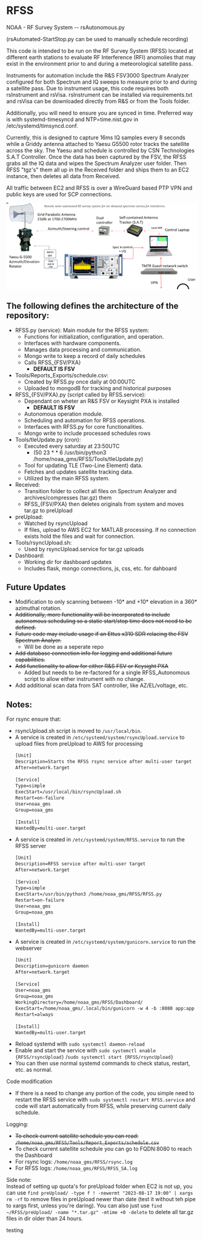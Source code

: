 # RFSS
NOAA - RF Survey System -- rsAutonomous.py

(rsAutomated-StartStop.py can be used to manually schedule recording)

This code is intended to be run on the RF Survey System (RFSS) located at different earth stations to evaluate RF Interference (RFI) anomolies that may exist in the environment prior to and during a meteorological satellite pass.  

Instruments for automation include the R&S FSV3000 Spectrum Analyzer configured for both Spectrum and IQ sweeps to measure prior to and during a satellite pass. Due to instrument usage, this code requires both rsInstrument and rsVisa.  rsInstrument can be installed via requirements.txt and rsVisa can be downloaded directly from R&S or from the Tools folder.

Additionally, you will need to ensure you are synced in time.  Preferred way is with systemd-timesyncd and NTP=time.nist.gov in /etc/systemd/timsyncd.conf.

Currently, this is designed to capture 16ms IQ samples every 8 seconds while a Griddy antenna attached to Yaesu G5500 rotor tracks the satellite across the sky.  The Yaesu and schedule is controlled by CSN Technologies S.A.T Controller.  Once the data has been captured by the FSV, the RFSS grabs all the IQ data and wipes the Spectrum Analyzer user folder.  Then RFSS "tgz's" them all up in the Received folder and ships them to an EC2 instance, then deletes all data from Received.  

All traffic between EC2 and RFSS is over a WireGuard based PTP VPN and public keys are used for SCP connections.

![Alt text](image.png)

## The following defines the architecture of the repository:

* RFSS.py (service): Main module for the RFSS system:
    - Functions for initialization, configuration, and operation.
    - Interfaces with hardware components.
    - Manages data processing and communication.
    - Mongo write to keep a record of daily schedules
    - Calls RFSS_{FSV/PXA}
        - <b>DEFAULT IS FSV</b>
* Tools/Reports_Exports/schedule.csv: 
    - Created by RFSS.py once daily at 00:00UTC
    - Uploaded to mongodB for tracking and historical purposes
* RFSS_{FSV/PXA}.py (script called by RFSS.service): 
    - Dependant on wheter an R&S FSV or Keysight PXA is installed
        - <b>DEFAULT IS FSV</b>
    - Autonomous operation module.
    - Scheduling and automation for RFSS operations.
    - Interfaces with RFSS.py for core functionalities.
    - Mongo write to include processed schedules rows
* Tools/tleUpdate.py (cron):
    - Executed every saturday at 23:50UTC 
        - (50 23 * * 6 /usr/bin/python3 /home/noaa_gms/RFSS/Tools/tleUpdate.py)
    - Tool for updating TLE (Two-Line Element) data.
    - Fetches and updates satellite tracking data.
    - Utilized by the main RFSS system.
* Received: 
    - Transition folder to collect all files on Spectrum Analyzer and archives/compresses (tar.gz) them
    - RFSS_{FSV/PXA} then deletes originals from system and moves tar.gz to preUpload
* preUpload: 
    - Watched by rsyncUpload
    - If files, upload to AWS EC2 for MATLAB processing.  If no connection exists hold the files and wait for connection.
* Tools/rsyncUpload.sh: 
    - Used by rsyncUpload.service for tar.gz uploads
* Dashboard:
    - Working dir for dashboard updates 
    - Includes flask, mongo connections, js, css, etc. for dahboard       
## Future Updates
* Modification to only scanning between -10* and +10* elevation in a 360* azimuthal rotation.
* ~~Additionally, more functionality will be incorporated to include autonomous scheduling so a static start/stop time does not need to be defined.~~
* ~~Future code may include usage if an Ettus x310 SDR relacing the FSV Spectrum Analyer.~~ 
    - Will be done as a seperate repo
* ~~Add database connection info for logging and additional future capabilities.~~
* ~~Add functionality to allow for either R&S FSV or Keysight PXA~~ 
    - Added but needs to be re-factored for a single RFSS_Autonomous script to allow either instrument with no change.
* Add additional scan data from SAT controller, like AZ/EL/voltage, etc.

## Notes:
For rsync ensure that:
* rsyncUpload.sh script is moved to `/usr/local/bin`.
* A service is created in `/etc/systemd/system/rsyncUpload.service` to upload files from preUpload to AWS for processing
    ```
    [Unit]
    Description=Starts the RFSS rsync service after multi-user target
    After=network.target

    [Service]
    Type=simple
    ExecStart=/usr/local/bin/rsyncUpload.sh
    Restart=on-failure
    User=noaa_gms
    Group=noaa_gms

    [Install]
    WantedBy=multi-user.target

* A service is created in `/etc/systemd/system/RFSS.service` to run the RFSS server 
    ```
    [Unit]
    Description=RFSS service after multi-user target
    After=network.target

    [Service]
    Type=simple
    ExecStart=/usr/bin/python3 /home/noaa_gms/RFSS/RFSS.py
    Restart=on-failure
    User=noaa_gms
    Group=noaa_gms

    [Install]
    WantedBy=multi-user.target

* A service is created in `/etc/systemd/system/gunicorn.service` to run the webserver 
    ```
    [Unit]
    Description=gunicorn daemon
    After=network.target

    [Service]
    User=noaa_gms
    Group=noaa_gms
    WorkingDirectory=/home/noaa_gms/RFSS/Dashboard/
    ExecStart=/home/noaa_gms/.local/bin/gunicorn -w 4 -b :8080 app:app
    Restart=always

    [Install]
    WantedBy=multi-user.target

* Reload systemd with `sudo systemctl daemon-reload`
* Enable and start the service with `sudo systemctl enable {RFSS/rsyncUpload}`
/`sudo systemctl start {RFSS/rsyncUpload}`
* You can then use normal systemd commands to check status, restart, etc. as normal.

Code modification</br>
* If there is a need to change any portion of the code, you simple need to restart the RFSS service with `sudo systemctl restart RFSS.service` and code will start automatically from RFSS, while preserving current daily schedule.

Logging:</br>
* ~~To check current satellite schedule you can read: `/home/noaa_gms/RFSS/Tools/Report_Exports/schedule.csv`~~
* To check current satellite schedule you can go to FQDN:8080 to reach the Dashboard
* For rsync logs: `/home/noaa_gms/RFSS/rsync.log`
* For RFSS logs: `/home/noaa_gms/RFSS/RFSS_SA.log`

Side note:</br> 
Instead of setting up quota's for preUpload folder when EC2 is not up, you can use `find preUpload/ -type f ! -newermt "2023-08-17 19:00" | xargs rm -rf` to remove files in preUpload newer than date (test it without teh pipe to xargs first, unless you're daring).  You  can also just use `find ~/RFSS/preUpload/ -name "*.tar.gz" -mtime +0 -delete` to delete all tar.gz files in dir older than 24 hours.

testing

